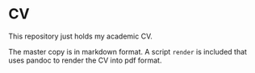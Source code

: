 # CV
This repository just holds my academic CV.

The master copy is in markdown format. A script `render` is included that uses pandoc to render the CV into pdf format.
